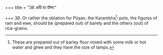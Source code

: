 +++
title = "36 अपि वा पौष्णः"

+++
36. Or rather the oblation for Pūṣan, the Karambha[^1]-pots, the figures of ram and ewe, should be (prepared out) of barely and the others (out) of rice-grains.  


[^1]: These are prepared out of barley flour mixed with some milk or hot water and ghee and they have the size of lamps. 
